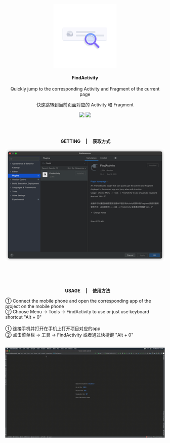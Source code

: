 <p align="center"><img src="img/animation_200.gif"/>

<h4 align="center"><strong>FindActivity</strong></h4>

<p align="center">Quickly jump to the corresponding Activity and Fragment of the current page</p>
<p align="center">快速跳转到当前页面对应的 Activity 和 Fragment</p>
<p align="center">
<img src="https://img.shields.io/badge/language-kotlin-orange.svg"/>
<img src="https://img.shields.io/badge/license-Apache-blue"/>
</p>

<br/><br/>

<p align="center"><strong>&nbsp;GETTING&nbsp;&nbsp;&nbsp;&nbsp;&nbsp;|&nbsp;&nbsp;&nbsp;&nbsp;&nbsp;获取方式</strong></p>
<p align="center"><img src="img/screenshot1.png"/>


<br/><br/><br/>
<p align="center"><strong>&nbsp;&nbsp;&nbsp;&nbsp;&nbsp;USAGE&nbsp;&nbsp;&nbsp;&nbsp;&nbsp;|&nbsp;&nbsp;&nbsp;&nbsp;&nbsp;使用方法</strong></p>
① Connect the mobile phone and open the corresponding app of the project on the mobile phone<br>
② Choose Menu -> Tools -> FindActivity to use or just use keyboard shortcut "Alt + 0"
<br/><br/>
① 连接手机并打开在手机上打开项目对应的app<br>
② 点击菜单栏 -> 工具 -> FindActivity 或者通过快捷键 "Alt + 0"
<br/><br/>
<p align="center"><img src="img/screenshot.gif"/>

<br/><br/>


